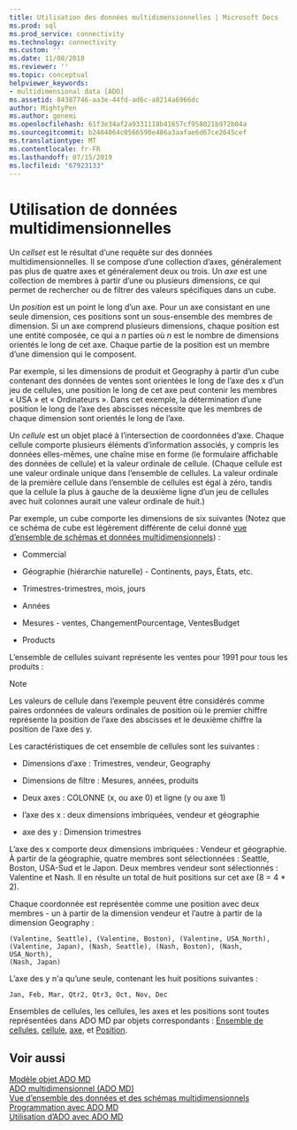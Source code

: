 ```yaml
---
title: Utilisation des données multidimensionnelles | Microsoft Docs
ms.prod: sql
ms.prod_service: connectivity
ms.technology: connectivity
ms.custom: ''
ms.date: 11/08/2018
ms.reviewer: ''
ms.topic: conceptual
helpviewer_keywords:
- multidimensional data [ADO]
ms.assetid: 84387746-aa3e-44fd-ad6c-a8214a6966dc
author: MightyPen
ms.author: genemi
ms.openlocfilehash: 61f3e34af2a9331118b41657cf958021b972b04a
ms.sourcegitcommit: b2464064c0566590e486a3aafae6d67ce2645cef
ms.translationtype: MT
ms.contentlocale: fr-FR
ms.lasthandoff: 07/15/2019
ms.locfileid: "67923133"
---
```

# <a name="working-with-multidimensional-data"></a>Utilisation de données multidimensionnelles
Un *cellset* est le résultat d’une requête sur des données multidimensionnelles. Il se compose d’une collection d’axes, généralement pas plus de quatre axes et généralement deux ou trois. Un *axe* est une collection de membres à partir d’une ou plusieurs dimensions, ce qui permet de rechercher ou de filtrer des valeurs spécifiques dans un cube.  
  
 Un *position* est un point le long d’un axe. Pour un axe consistant en une seule dimension, ces positions sont un sous-ensemble des membres de dimension. Si un axe comprend plusieurs dimensions, chaque position est une entité composée, ce qui a *n* parties où *n* est le nombre de dimensions orientés le long de cet axe. Chaque partie de la position est un membre d’une dimension qui le composent.  
  
 Par exemple, si les dimensions de produit et Geography à partir d’un cube contenant des données de ventes sont orientées le long de l’axe des x d’un jeu de cellules, une position le long de cet axe peut contenir les membres « USA » et « Ordinateurs ». Dans cet exemple, la détermination d’une position le long de l’axe des abscisses nécessite que les membres de chaque dimension sont orientés le long de l’axe.  
  
 Un *cellule* est un objet placé à l’intersection de coordonnées d’axe. Chaque cellule comporte plusieurs éléments d’information associés, y compris les données elles-mêmes, une chaîne mise en forme (le formulaire affichable des données de cellule) et la valeur ordinale de cellule. (Chaque cellule est une valeur ordinale unique dans l’ensemble de cellules. La valeur ordinale de la première cellule dans l’ensemble de cellules est égal à zéro, tandis que la cellule la plus à gauche de la deuxième ligne d’un jeu de cellules avec huit colonnes aurait une valeur ordinale de huit.)  
  
 Par exemple, un cube comporte les dimensions de six suivantes (Notez que ce schéma de cube est légèrement différente de celui donné [vue d’ensemble de schémas et données multidimensionnels](../../../ado/guide/multidimensional/overview-of-multidimensional-schemas-and-data.md)) :  
  
-   Commercial  
  
-   Géographie (hiérarchie naturelle) - Continents, pays, États, etc.  
  
-   Trimestres-trimestres, mois, jours  
  
-   Années  
  
-   Mesures - ventes, ChangementPourcentage, VentesBudget  
  
-   Products  
  
 L’ensemble de cellules suivant représente les ventes pour 1991 pour tous les produits :  
  
> [!NOTE]
>  Les valeurs de cellule dans l’exemple peuvent être considérés comme paires ordonnées de valeurs ordinales de position où le premier chiffre représente la position de l’axe des abscisses et le deuxième chiffre la position de l’axe des y.  
  
 Les caractéristiques de cet ensemble de cellules sont les suivantes :  
  
-   Dimensions d’axe : Trimestres, vendeur, Geography  
  
-   Dimensions de filtre : Mesures, années, produits  
  
-   Deux axes : COLONNE (x, ou axe 0) et ligne (y ou axe 1)  
  
-   l’axe des x : deux dimensions imbriquées, vendeur et géographie  
  
-   axe des y : Dimension trimestres  
  
 L’axe des x comporte deux dimensions imbriquées : Vendeur et géographie. À partir de la géographie, quatre membres sont sélectionnées : Seattle, Boston, USA-Sud et le Japon. Deux membres vendeur sont sélectionnés : Valentine et Nash. Il en résulte un total de huit positions sur cet axe (8 = 4 * 2).  
  
 Chaque coordonnée est représentée comme une position avec deux membres - un à partir de la dimension vendeur et l’autre à partir de la dimension Geography :  
  
```console
(Valentine, Seattle), (Valentine, Boston), (Valentine, USA_North),  
(Valentine, Japan), (Nash, Seattle), (Nash, Boston), (Nash, USA_North),  
(Nash, Japan)  
```  
  
 L’axe des y n'a qu’une seule, contenant les huit positions suivantes :  
  
```console
Jan, Feb, Mar, Qtr2, Qtr3, Oct, Nov, Dec  
```  
  
 Ensembles de cellules, les cellules, les axes et les positions sont toutes représentées dans ADO MD par objets correspondants : [Ensemble de cellules](../../../ado/reference/ado-md-api/cellset-object-ado-md.md), [cellule](../../../ado/reference/ado-md-api/cell-object-ado-md.md), [axe](../../../ado/reference/ado-md-api/axis-object-ado-md.md), et [Position](../../../ado/reference/ado-md-api/position-object-ado-md.md).  
  
## <a name="see-also"></a>Voir aussi  
 [Modèle objet ADO MD](../../../ado/reference/ado-md-api/ado-md-object-model.md)   
 [ADO multidimensionnel (ADO MD)](../../../ado/guide/multidimensional/ado-multidimensional-ado-md.md)   
 [Vue d’ensemble des données et des schémas multidimensionnels](../../../ado/guide/multidimensional/overview-of-multidimensional-schemas-and-data.md)   
 [Programmation avec ADO MD](../../../ado/guide/multidimensional/programming-with-ado-md.md)   
 [Utilisation d’ADO avec ADO MD](../../../ado/guide/multidimensional/using-ado-with-ado-md.md)
